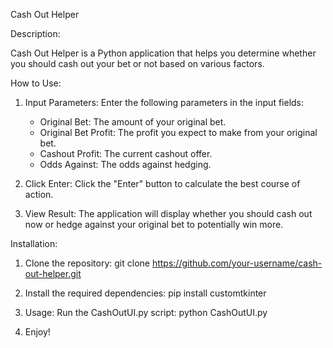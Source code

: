 Cash Out Helper

Description:

Cash Out Helper is a Python application that helps you determine whether you should cash out your bet or not based on various factors.

How to Use:

1. Input Parameters: Enter the following parameters in the input fields:
   - Original Bet: The amount of your original bet.
   - Original Bet Profit: The profit you expect to make from your original bet.
   - Cashout Profit: The current cashout offer.
   - Odds Against: The odds against hedging.


2. Click Enter: Click the "Enter" button to calculate the best course of action.


3. View Result: The application will display whether you should cash out now or hedge against your original bet to potentially win more.

Installation:

1. Clone the repository:  git clone https://github.com/your-username/cash-out-helper.git


2. Install the required dependencies:  pip install customtkinter


3. Usage: Run the CashOutUI.py script: python CashOutUI.py


4. Enjoy!





